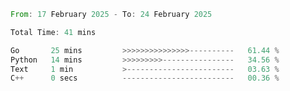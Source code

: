 <!--START_SECTION:waka-->

```rust
From: 17 February 2025 - To: 24 February 2025

Total Time: 41 mins

Go       25 mins         >>>>>>>>>>>>>>>----------   61.44 %
Python   14 mins         >>>>>>>>>----------------   34.56 %
Text     1 min           >------------------------   03.63 %
C++      0 secs          -------------------------   00.36 %
```

<!--END_SECTION:waka-->
